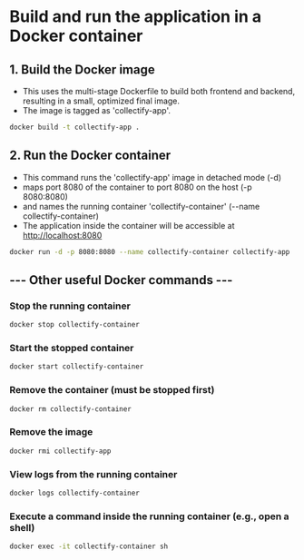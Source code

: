 # Build and run the application in a Docker container

## 1. Build the Docker image

- This uses the multi-stage Dockerfile to build both frontend and backend, resulting in a small, optimized final image.
- The image is tagged as 'collectify-app'.

```bash
docker build -t collectify-app .
```

## 2. Run the Docker container

- This command runs the 'collectify-app' image in detached mode (-d)
- maps port 8080 of the container to port 8080 on the host (-p 8080:8080)
- and names the running container 'collectify-container' (--name collectify-container)
- The application inside the container will be accessible at <http://localhost:8080>

```bash
docker run -d -p 8080:8080 --name collectify-container collectify-app
```

## --- Other useful Docker commands ---

### Stop the running container

```bash
docker stop collectify-container
```

### Start the stopped container

```bash
docker start collectify-container
```

### Remove the container (must be stopped first)

```bash
docker rm collectify-container
```

### Remove the image

```bash
docker rmi collectify-app
```

### View logs from the running container

```bash
docker logs collectify-container
```

### Execute a command inside the running container (e.g., open a shell)

```bash
docker exec -it collectify-container sh
```
